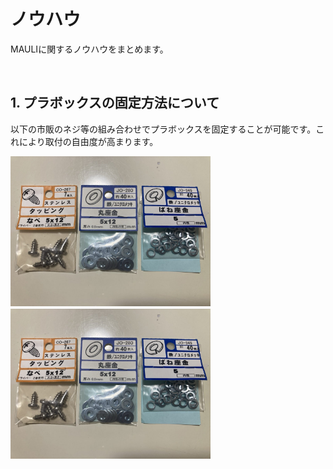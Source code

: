 # ノウハウ
MAULIに関するノウハウをまとめます。

<br>

## 1. プラボックスの固定方法について
以下の市販のネジ等の組み合わせでプラボックスを固定することが可能です。これにより取付の自由度が高まります。

<img src="https://raw.githubusercontent.com/maki-makirou/Measuring_Aquatic_Ultrasonic_Level_Instrument/refs/heads/main/Know-how/img/IMG_6432.JPG?token=GHSAT0AAAAAACXPZEM2VRD4AQQZYSSTANKKZZ56S5Q" width="320px">　　<img src="https://raw.githubusercontent.com/maki-makirou/Measuring_Aquatic_Ultrasonic_Level_Instrument/refs/heads/main/Know-how/img/IMG_6432.JPG?token=GHSAT0AAAAAACXPZEM2VRD4AQQZYSSTANKKZZ56S5Q" width="320px">

<br>
